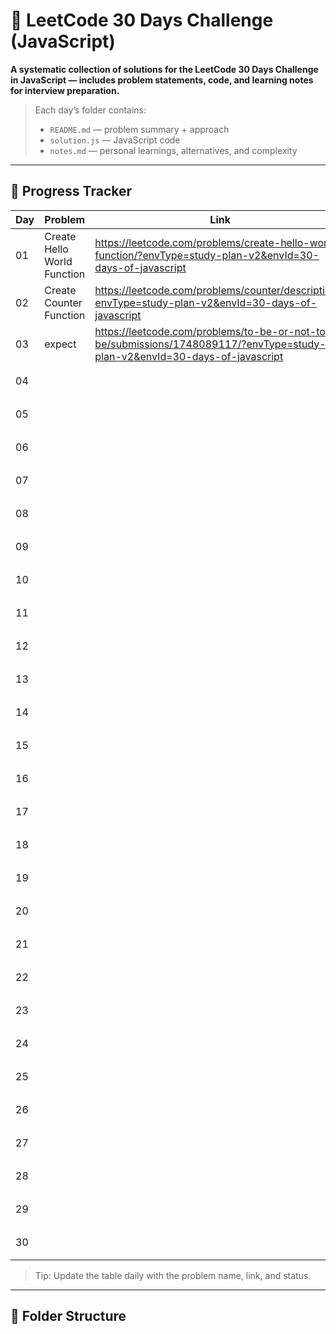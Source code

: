 # 🚀 LeetCode 30 Days Challenge (JavaScript)

**A systematic collection of solutions for the LeetCode 30 Days Challenge in JavaScript — includes problem statements, code, and learning notes for interview preparation.**

> Each day’s folder contains:
> - `README.md` — problem summary + approach
> - `solution.js` — JavaScript code
> - `notes.md` — personal learnings, alternatives, and complexity

---

## 📅 Progress Tracker

| Day | Problem | Link | Status | Notes |
|-----|---------|------|--------|-------|
| 01  | Create Hello World Function | https://leetcode.com/problems/create-hello-world-function/?envType=study-plan-v2&envId=30-days-of-javascript | ✅Completed | ✅ |
| 02  | Create Counter Function | https://leetcode.com/problems/counter/description/?envType=study-plan-v2&envId=30-days-of-javascript | ✅Completed | ✅ |
| 03  | expect | https://leetcode.com/problems/to-be-or-not-to-be/submissions/1748089117/?envType=study-plan-v2&envId=30-days-of-javascript | ✅Completed | ✅ |
| 04  |  |  | ⏳ In Progress | — |
| 05  |  |  | ⏳ In Progress | — |
| 06  |  |  | ⏳ In Progress | — |
| 07  |  |  | ⏳ In Progress | — |
| 08  |  |  | ⏳ In Progress | — |
| 09  |  |  | ⏳ In Progress | — |
| 10  |  |  | ⏳ In Progress | — |
| 11  |  |  | ⏳ In Progress | — |
| 12  |  |  | ⏳ In Progress | — |
| 13  |  |  | ⏳ In Progress | — |
| 14  |  |  | ⏳ In Progress | — |
| 15  |  |  | ⏳ In Progress | — |
| 16  |  |  | ⏳ In Progress | — |
| 17  |  |  | ⏳ In Progress | — |
| 18  |  |  | ⏳ In Progress | — |
| 19  |  |  | ⏳ In Progress | — |
| 20  |  |  | ⏳ In Progress | — |
| 21  |  |  | ⏳ In Progress | — |
| 22  |  |  | ⏳ In Progress | — |
| 23  |  |  | ⏳ In Progress | — |
| 24  |  |  | ⏳ In Progress | — |
| 25  |  |  | ⏳ In Progress | — |
| 26  |  |  | ⏳ In Progress | — |
| 27  |  |  | ⏳ In Progress | — |
| 28  |  |  | ⏳ In Progress | — |
| 29  |  |  | ⏳ In Progress | — |
| 30  |  |  | ⏳ In Progress | — |

> Tip: Update the table daily with the problem name, link, and status.

---

## 📂 Folder Structure


